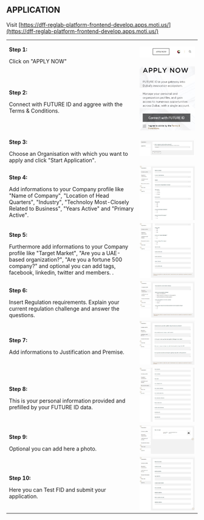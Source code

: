 ## APPLICATION <br>

Visit [https://dff-reglab-platform-frontend-develop.apps.moti.us/](https://dff-reglab-platform-frontend-develop.apps.moti.us/)

<table>
  <thead>
  </thead>
  <tbody>
    <tr>
      <td style="text-align: left"><p><b>Step 1:</b></p>Click on "APPLY NOW"</td>
      <td style="text-align: center"><img src="howtoapply01.JPG" alt="Apply Step 1"></td>
    </tr>
    <tr>
    <td style="text-align: left"><p><b>Step 2:</b></p>Connect with FUTURE ID and aggree with the Terms & Conditions.</td>
    <td style="text-align: center"><img src="howtoapply02.JPG" alt="Apply Step 2"></td>
    </tr>
    <tr>
    <td style="text-align: left"><p><b>Step 3:</b></p>Choose an Organisation with which you want to apply and click "Start Application".</td>
    <td style="text-align: center"><img src="application00.JPG" alt="Apply Step 3"></td>
    </tr>
     <tr>
    <td style="text-align: left"><p><b>Step 4:</b></p>Add informations to your Company profile like "Name of Company", "Location of Head Quarters", "Industry", "Technoloy Most-Closely Related to Business", "Years Active" and "Primary Active".</td>
    <td style="text-align: center"><img src="application01.JPG" alt="Apply Step 4"></td>
    </tr>
    <tr>
    <td style="text-align: left"><p><b>Step 5:</b></p>Furthermore add informations to your Company profile like "Target Market", "Are you a UAE-based organization?", "Are you a fortune 500 company?" and optional you can add tags, facebook, linkedin, twitter and members. .</td>
    <td style="text-align: center"><img src="application02.JPG" alt="Apply Step 5"></td>
    </tr>
    <tr>
    <td style="text-align: left"><p><b>Step 6:</b></p>Insert Regulation requirements. Explain your current regulation challenge and answer the questions.</td>
    <td style="text-align: center"><img src="application03.JPG" alt="Apply Step 6"></td>
    </tr>
    <tr>
    <td style="text-align: left"><p><b>Step 7:</b></p>Add informations to Justification and Premise.</td>
    <td style="text-align: center"><img src="application04.JPG" alt="Apply Step 7"></td>
    </tr>
    <tr>
    <td style="text-align: left"><p><b>Step 8:</b></p>This is your personal information provided and prefilled by your FUTURE ID data.</td>
    <td style="text-align: center"><img src="application05.JPG" alt="Apply Step 8"></td>
    </tr>
    <tr>
    <td style="text-align: left"><p><b>Step 9:</b></p>Optional you can add here a photo.</td>
    <td style="text-align: center"><img src="application06.JPG" alt="Apply Step 9"></td>
    </tr>
    <tr>
    <td style="text-align: left"><p><b>Step 10:</b></p>Here you can Test FID and submit your application.</td>
    <td style="text-align: center"><img src="application07.JPG" alt="Apply Step 10"></td>
    </tr>
  </tbody>
</table>
